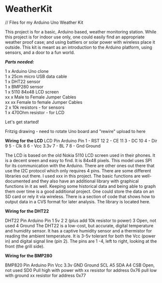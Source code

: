 # WeatherKit
// Files for my Arduino Uno Weather Kit

This project is for a basic, Arduino based, weather monitoring station. While this project is for indoor use only, one could easily find an appropriate weather proof case; and using battiers or solar power with wireless place it outside. This kit is meant as an introduction to the Arduino platform, using sensors, and a door to a fun world. 
<P>
<B><I>Parts needed:</I></B>
<P>
1 x Arduino Uno clone<BR>
1 x 25cm micro USB data cable<BR>
1 x DHT22 sensor<BR>
1 x BMP280 sensor<BR>
1 x 5110 84x48 LCD screen<BR>
xx x Male to Female Jumper Cables<BR>
xx xx Female to female Jumper Cables<BR>
2 x 10k resistors - for sensors<BR>
1 x 470Ohm resistor - for LCD<BR>
<P>
Let's get started!
<P>

Fritzig drawing - need to rotate Uno board and "rewire"
	upload to here
<P>	
<B>Wiring for the LCD</B>
		LCD Pin						Arduino	Pin
		1	- RST								12
		2 - CE							  11										
		3 - DC								10
		4 - Dir								9
		5 - Clk								8
		6 - Vcc								3.3v
		7 - BL								7
		8 - Gnd								Ground
<P>		
The LCD is based on the old Nokia 5110 LCD screen used in their phones. It is a decent sreen and easy to find. It is 84x48 pixels. This model uses SPI for its communication with the Arduino. There are other ones out there that use the I2C protocol which only requires 4 pins. There are some different libraries out there. I used xxx in this project. The basic functions are well-documented and they also have an additional library with graphical functions in it as well. Keeping some historical data and being able to graph them over time is a good additional project. One could store the data on an SD card or rely it via wireless. There is a section of code that shows how to output data in a CVS format for later analysis. The library is located here. 
		
<P>
<B>Wiring for the DHT22</B>
<P>	
	DHT22 Pin	Arduino Pin
	1		5v
	2		2 (plus add 10k resistor to power)
	3		Open, not used
	4		Ground
The DHT22 is a low-cost, but accurate, digital temperature and humidity sensor. It has a captive humidity sensor and a thermistor for reading the ambient temperature. It is 3-5v tolerant for both the Vcc (power in) and digital signal line (pin 2). The pins are 1 -4, left to right, looking at the front (the grill side).

<P>
<B>Wiring for the BMP280</B>
<P>
BMP820 Pin		Arduino Pin
Vcc			3.3v
GND			Ground
SCL			A5
SDA			A4
CSB			Open, not used
SD0			Pull high with power with xx resistor for address 0x76
			pull low with ground xx resistor for address 0x77
<P>

